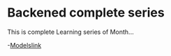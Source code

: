 #   Backened  complete series  

This is complete Learning series  of Month...

-[Modelslink](https://app.eraser.io/workspace/YtPqZ...)
